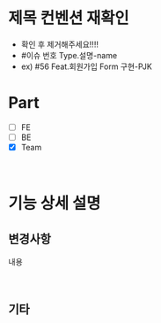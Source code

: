 # 제목 컨벤션 재확인
- 확인 후 제거해주세요!!!!
- #이슈 번호 Type.설명-name
- ex) #56 Feat.회원가입 Form 구현-PJK

# Part

  - [ ] FE
  - [ ] BE
  - [X] Team

<br>

# 기능 상세 설명

## 변경사항

내용

<br>

## 기타

